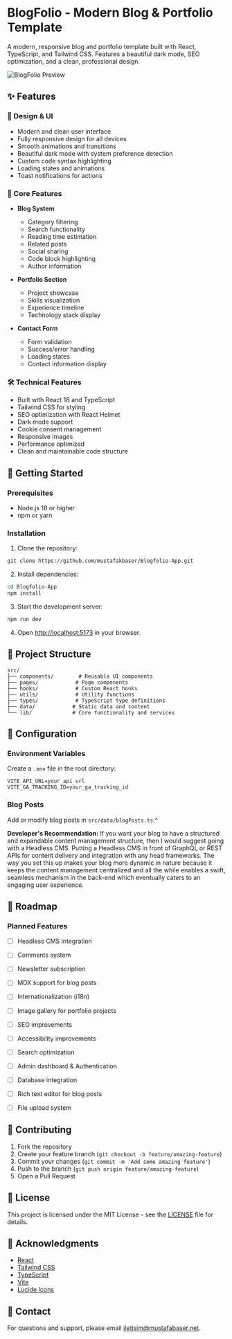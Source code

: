 # BlogFolio - Modern Blog & Portfolio Template

A modern, responsive blog and portfolio template built with React, TypeScript, and Tailwind CSS. Features a beautiful dark mode, SEO optimization, and a clean, professional design.

![BlogFolio Preview](https://i.imgur.com/0DQycdy.png)

## ✨ Features

### 🎨 Design & UI
- Modern and clean user interface
- Fully responsive design for all devices
- Smooth animations and transitions
- Beautiful dark mode with system preference detection
- Custom code syntax highlighting
- Loading states and animations
- Toast notifications for actions

### 📱 Core Features
- **Blog System**
  - Category filtering
  - Search functionality
  - Reading time estimation
  - Related posts
  - Social sharing
  - Code block highlighting
  - Author information

- **Portfolio Section**
  - Project showcase
  - Skills visualization
  - Experience timeline
  - Technology stack display

- **Contact Form**
  - Form validation
  - Success/error handling
  - Loading states
  - Contact information display

### 🛠 Technical Features
- Built with React 18 and TypeScript
- Tailwind CSS for styling
- SEO optimization with React Helmet
- Dark mode support
- Cookie consent management
- Responsive images
- Performance optimized
- Clean and maintainable code structure

## 🚀 Getting Started

### Prerequisites
- Node.js 18 or higher
- npm or yarn

### Installation

1. Clone the repository:
```bash
git clone https://github.com/mustafakbaser/Blogfolio-App.git
```

2. Install dependencies:
```bash
cd Blogfolio-App
npm install
```

3. Start the development server:
```bash
npm run dev
```

4. Open [http://localhost:5173](http://localhost:5173) in your browser.

## 📁 Project Structure

```
src/
├── components/        # Reusable UI components
├── pages/            # Page components
├── hooks/            # Custom React hooks
├── utils/            # Utility functions
├── types/            # TypeScript type definitions
├── data/            # Static data and content
└── lib/             # Core functionality and services
```

## 🔧 Configuration

### Environment Variables
Create a `.env` file in the root directory:

```env
VITE_API_URL=your_api_url
VITE_GA_TRACKING_ID=your_ga_tracking_id
```

### Blog Posts
Add or modify blog posts in `src/data/blogPosts.ts`.^

**Developer's Recommendation:** If you want your blog to have a structured and expandable content management structure, then I would suggest going with a Headless CMS. Putting a Headless CMS in front of GraphQL or REST APIs for content delivery and integration with any head frameworks. The way you set this up makes your blog more dynamic in nature because it keeps the content management centralized and all the while enables a swift, seamless mechanism in the back-end which eventually caters to an engaging user experience.

## 🎯 Roadmap

### Planned Features
- [ ] Headless CMS integration
- [ ] Comments system
- [ ] Newsletter subscription
- [ ] MDX support for blog posts
- [ ] Internationalization (i18n)
- [ ] Image gallery for portfolio projects
- [ ] SEO improvements
- [ ] Accessibility improvements
- [ ] Search optimization
- [ ] Admin dashboard & Authentication
- [ ] Database integration
- [ ] Rich text editor for blog posts
- [ ] File upload system


## 🤝 Contributing

1. Fork the repository
2. Create your feature branch (`git checkout -b feature/amazing-feature`)
3. Commit your changes (`git commit -m 'Add some amazing feature'`)
4. Push to the branch (`git push origin feature/amazing-feature`)
5. Open a Pull Request

## 📝 License

This project is licensed under the MIT License - see the [LICENSE](LICENSE) file for details.

## 🙏 Acknowledgments

- [React](https://reactjs.org/)
- [Tailwind CSS](https://tailwindcss.com/)
- [TypeScript](https://www.typescriptlang.org/)
- [Vite](https://vitejs.dev/)
- [Lucide Icons](https://lucide.dev/)

## 📧 Contact

For questions and support, please email [iletisim@mustafabaser.net](mailto:iletisim@mustafabaser.net).